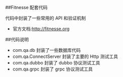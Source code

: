 ##Fitnesse 配套代码

代码中封装了一些常用的 API 和验证机制

- 官方文档:http://fitnesse.org

##代码说明
- com.qa.db 封装了一些数据库代码
- com.qa.ConnectServer 封装了主要的 Http 测试工具
- com.qa.dubbo 封装了 dubbo 协议测试工具
- com.qa.grpc 封装了 grpc 协议测试工具